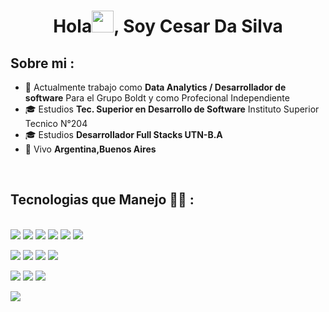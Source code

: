 
<h1 align="center">Hola<img src="https://media.giphy.com/media/hvRJCLFzcasrR4ia7z/giphy.gif" width="35">, Soy Cesar Da Silva</h1>



## Sobre mi :

- 🏢 Actualmente trabajo como  **Data Analytics / Desarrollador de software** Para el Grupo Boldt y como Profecional Independiente
- 🎓 Estudios  **Tec. Superior en Desarrollo de Software** Instituto Superior Tecnico N°204
- 🎓 Estudios  **Desarrollador Full Stacks UTN-B.A**
- 🏡 Vivo **Argentina,Buenos Aires**

<br>


## Tecnologias que Manejo 🧑‍💻 :

<br>

<img src="https://img.icons8.com/color/48/000000/html-5--v1.png"/> 
<img src="https://img.icons8.com/color/48/000000/css3.png"/> 
<img src="https://img.icons8.com/color/48/000000/sass.png"/> 
<img src="https://github.com/DaSilvaCesar/DaSilvaCesar/assets/113476857/1edbbc14-4612-4a35-8856-90ae049f5726)"/> 
<img src="https://img.icons8.com/office/48/000000/react.png"/> 
<img src="https://github.com/DaSilvaCesar/DaSilvaCesar/assets/113476857/02813457-5e84-44bd-8479-22b4fe1312b5"/>


<img src="https://img.icons8.com/color/48/000000/java-coffee-cup-logo--v1.png"/> <img src="https://img.icons8.com/officel/48/000000/php-logo.png"/> <img src="https://img.icons8.com/fluency/48/000000/laravel.png"/> <img src="https://img.icons8.com/fluency/48/000000/wordpress.png"/>

<img src="https://img.icons8.com/color/48/000000/mysql-logo.png"/> <img src="https://img.icons8.com/color/48/000000/mongodb.png"/> <img src="https://img.icons8.com/color/48/000000/firebase.png"/>

<img src="https://img.icons8.com/color/48/000000/npm.png"/>

<br>
  
  
